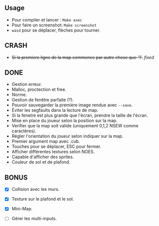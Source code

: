 ## Usage

- Pour compiler et lancer : `Make exec`
- Pour faire un screenshot: `Make screenshot`
- `wasd` pour se déplacer, flèches pour tourner.

## CRASH

- ~~Si la premiere ligne de la map commence par autre chose que '1'.~~ *fixed*

## DONE
- Gestion erreur.
- Malloc, proctection et free.
- Norme.
- Gestion de fenêtre parfaite (?).
- Pouvoir sauvegarder la première image rendue avec `--save`.
- Éviter les segfaults dans la lecture de map.
- Si la fenetre est plus grande que l'écran, prendre la taille de l'écran.
- Mise en place du joueur selon la position sur la map.
- Verifier que la map soit valide (uniquement 0,1,2 NSEW comme caractères).
- Régler l'orientation du joueur selon indiquer sur la map.
- Premier argument map avec .cub.
- Touches pour se déplacer, ESC pour fermer.
- Afficher différentes textures selon NOES.
- Capable d'afficher des sprites.
- Couleur de sol et de plafond.

## BONUS
- [x] Collision avec les murs.
- [x] Texture sur le plafond et le sol.
- [x] Mini-Map.
- [ ] Gérer les multi-inputs.

